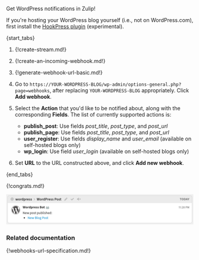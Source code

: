 Get WordPress notifications in Zulip!

If you're hosting your WordPress blog yourself (i.e., not on WordPress.com),
first install the
[HookPress plugin](https://wordpress.org/plugins/hookpress/) (experimental).

{start_tabs}

1. {!create-stream.md!}

1. {!create-an-incoming-webhook.md!}

1. {!generate-webhook-url-basic.md!}

1. Go to
   `https://YOUR-WORDPRESS-BLOG/wp-admin/options-general.php?page=webhooks`,
   after replacing `YOUR-WORDPRESS-BLOG` appropriately. Click **Add webhook**.

1. Select the **Action** that you'd like to be notified about, along with
   the corresponding **Fields**. The list of currently supported actions is:

    * **publish_post**: Use fields *post_title*, *post_type*, and *post_url*
    * **publish_page**: Use fields *post_title*, *post_type*, and *post_url*
    * **user_register**: Use fields *display_name* and *user_email* (available on self-hosted blogs only)
    * **wp_login**: Use field *user_login* (available on self-hosted blogs only)

1. Set **URL** to the URL constructed above, and click **Add new webhook**.

{end_tabs}

{!congrats.md!}

![](/static/images/integrations/wordpress/wordpress_post_created.png)

### Related documentation

{!webhooks-url-specification.md!}